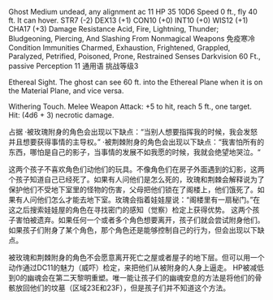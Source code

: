Ghost
Medium undead, any alignment
ac 11
HP 35 10D6
Speed 0 ft., fly 40 ft. It can hover.
STR7 (-2)  DEX13 (+1)  CON10 (+0)  INT10 (+0)  WIS12 (+1) CHA17 (+3)
Damage Resistance Acid, Fire, Lightning, Thunder; Bludgeoning, Piercing, And Slashing From Nonmagical Weapons
免疫寒冷
Condition Immunities Charmed, Exhaustion, Frightened, Grappled, Paralyzed, Petrified, Poisoned, Prone, Restrained
Senses Darkvision 60 Ft., passive Perception 11
通用语
挑战等级3

Ethereal Sight. The ghost can see 60 ft. into the Ethereal Plane when it is on the Material Plane, and vice versa.

Withering Touch. Melee Weapon Attack: +5 to hit, reach 5 ft., one target. Hit: (4d6 + 3) necrotic damage.

占据
·被玫瑰附身的角色会出现以下缺点：“当别人想要指挥我的时候，我会发怒并且想要获得事情的主导权。”
·被荆棘附身的角色会出现以下缺点：“我害怕所有的东西，哪怕是自己的影子，当事情的发展不如我愿的时候，我就会绝望地哭泣。“


这两个孩子不喜欢角色们动他们的玩具。不像角色们在房子外面遇到的幻影，这两个孩子知道自己已经死了。如果有人问他们是怎么死的，玫瑰和荆棘会解释说为了保护他们不受地下室里的怪物的伤害，父母把他们锁在了阁楼上，他们饿死了。如果有人问他们怎么才能去地下室。玫瑰会指着娃娃屋说：“阁楼里有一扇秘门。”在这之后搜索娃娃屋的角色在寻找密门的感知（觉察）检定上获得优势。
这两个孩子害怕被遗弃。如果任何一个或者多个角色想要离开，孩子们就会尝试附身他们。如果孩子们附身了某个角色，那个角色还是能够控制自己的行为，但会出现以下缺点。

被玫瑰和荆棘附身的角色不会愿意离开死亡之屋或者屋子的地下层。但可以用一个动作通过DC11的魅力（威吓）检定，来把他们从被附身的人身上逼走。
HP被减低到0的幽魂会在第二天黎明重塑。唯一能让孩子们的幽魂安息的方法是将他们的骨骸放回他们的坟墓（区域23E和23F），但是孩子们并不知道这个方法。